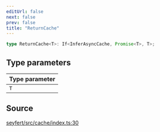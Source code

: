 ```yaml
---
editUrl: false
next: false
prev: false
title: "ReturnCache"
---
```


```ts
type ReturnCache<T>: If<InferAsyncCache, Promise<T>, T>;
```

## Type parameters

| Type parameter |
| :------ |
| `T` |

## Source

[seyfert/src/cache/index.ts:30](https://github.com/potoland/potocuit/blob/c4fb0c1/src/cache/index.ts#L30)
